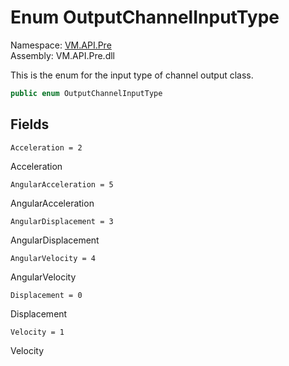 # Enum OutputChannelInputType

Namespace: [VM.API.Pre](VM.API.Pre.md)  
Assembly: VM.API.Pre.dll  

This is the enum for the input type of channel output class.

```csharp
public enum OutputChannelInputType
```

## Fields

`Acceleration = 2` 

Acceleration



`AngularAcceleration = 5` 

AngularAcceleration



`AngularDisplacement = 3` 

AngularDisplacement



`AngularVelocity = 4` 

AngularVelocity



`Displacement = 0` 

Displacement



`Velocity = 1` 

Velocity




